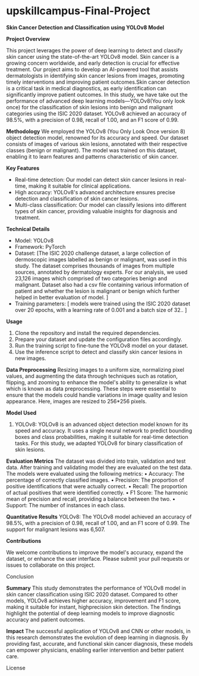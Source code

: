 # upskillcampus-Final-Project

**Skin Cancer Detection and Classification using YOLOv8 Model**

**Project Overview**

This project leverages the power of deep learning to detect and classify skin cancer using the state-of-the-art YOLOv8 model. Skin cancer is a growing concern worldwide, and early detection is crucial for effective treatment. Our project aims to develop an AI-powered tool that assists dermatologists in identifying skin cancer lesions from images, promoting timely interventions and improving patient outcomes.Skin cancer detection is a critical task in medical diagnostics, as early identification can significantly improve patient outcomes. In this study, we have take out the performance of advanced deep learning models—YOLOv8(You only look once) for the classification of skin lesions into benign and malignant categories using the ISIC 2020 dataset. YOLOv8 achieved an accuracy of 98.5%, with a precision of 0.98, recall of 1.00, and an F1 score of 0.99.

**Methodology**
We employed the YOLOv8 (You Only Look Once version 8) object detection model, renowned for its accuracy and speed. Our dataset consists of images of various skin lesions, annotated with their respective classes (benign or malignant). The model was trained on this dataset, enabling it to learn features and patterns characteristic of skin cancer.

**Key Features**
- Real-time detection: Our model can detect skin cancer lesions in real-time, making it suitable for clinical applications.
- High accuracy: YOLOv8's advanced architecture ensures precise detection and classification of skin cancer lesions.
- Multi-class classification: Our model can classify lesions into different types of skin cancer, providing valuable insights for diagnosis and treatment.

**Technical Details**
- Model: YOLOv8
- Framework: PyTorch
- Dataset: [The ISIC 2020 challenge dataset, a large collection of dermoscopic images labelled as benign or malignant, was used in this study. The dataset comprises thousands of images from multiple sources, annotated by dermatology experts. For our analysis, we used 23,126 images which comprised of two categories benign and malignant. Dataset also had a csv file containing various information of patient and whether the lesion is malignant or benign which further helped in better evaluation of model. ]
- Training parameters: [ models were trained using the ISIC 2020 dataset over 20 epochs, with a learning rate of 0.001 and a batch size of 32.. ]

**Usage**
1. Clone the repository and install the required dependencies.
2. Prepare your dataset and update the configuration files accordingly.
3. Run the training script to fine-tune the YOLOv8 model on your dataset.
4. Use the inference script to detect and classify skin cancer lesions in new images.

**Data Preprocessing**
 Resizing images to a uniform size, normalizing pixel values, and augmenting the data through techniques such as rotation, flipping, and zooming to enhance the model's ability to generalize is what which is known as data preprocessing. These steps were essential to ensure that the models could handle variations in image quality and lesion appearance. Here, images are resized to 256*256 pixels.

**Model Used**
1. YOLOv8: YOLOv8 is an advanced object detection model known for its speed and accuracy. It uses a single neural network to predict bounding boxes and class probabilities, making it suitable for real-time detection tasks. For this study, we adapted YOLOv8 for binary classification of skin lesions.

**Evaluation Metrics**
The dataset was divided into train, validation and test data. After training and validating model they are evaluated on the test data.
The models were evaluated using the following metrics:
•	Accuracy: The percentage of correctly classified images.
•	Precision: The proportion of positive identifications that were actually correct.
•	Recall: The proportion of actual positives that were identified correctly.
•	F1 Score: The harmonic mean of precision and recall, providing a balance between the two.
•	Support: The number of instances in each class.

**Quantitative Results**
YOLOv8: The YOLOv8 model achieved an accuracy of 98.5%, with a precision of 0.98, recall of 1.00, and an F1 score of 0.99. The support for malignant lesions was 6,507.

**Contributions**

We welcome contributions to improve the model's accuracy, expand the dataset, or enhance the user interface. Please submit your pull requests or issues to collaborate on this project.

Conclusion

**Summary**
This study demonstrates the performance of YOLOv8 model in skin cancer classification using ISIC 2020 dataset. Compared to other models, YOLOv8 achieves higher accuracy, improvement and F1 score, making it suitable for instant, highprecision skin detection. The findings highlight the potential of deep learning models to improve diagnostic accuracy and patient outcomes.

**Impact**
The successful application of YOLOv8 and CNN or other models, in this research demonstrates the evolution of deep learning in diagnosis. By providing fast, accurate, and functional skin cancer diagnosis, these models can empower physicians, enabling earlier intervention and better patient care.


License
